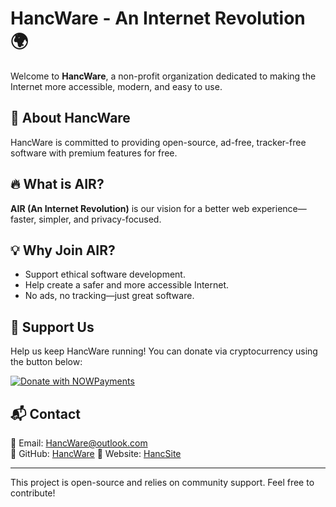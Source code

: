 # HancWare - An Internet Revolution 🌍

Welcome to **HancWare**, a non-profit organization dedicated to making the Internet more accessible, modern, and easy to use.

## 🚀 About HancWare
HancWare is committed to providing open-source, ad-free, tracker-free software with premium features for free.

## 🔥 What is AIR?
**AIR (An Internet Revolution)** is our vision for a better web experience—faster, simpler, and privacy-focused.

## 💡 Why Join AIR?
- Support ethical software development.
- Help create a safer and more accessible Internet.
- No ads, no tracking—just great software.

## 💖 Support Us
Help us keep HancWare running! You can donate via cryptocurrency using the button below:

[![Donate with NOWPayments](https://nowpayments.io/images/embeds/donation-button-white.svg)](https://nowpayments.io/donation?api_key=XRDPYXM-FBGM8ZC-GC8HVC9-HD05Q8V)

## 📬 Contact
📧 Email: [HancWare@outlook.com](mailto:HancWare@outlook.com)  
🐙 GitHub: [HancWare](https://github.com/HancWare) 
📎 Website: [HancSite](https://hancware.github.io/HancSite/)

---
This project is open-source and relies on community support. Feel free to contribute!
